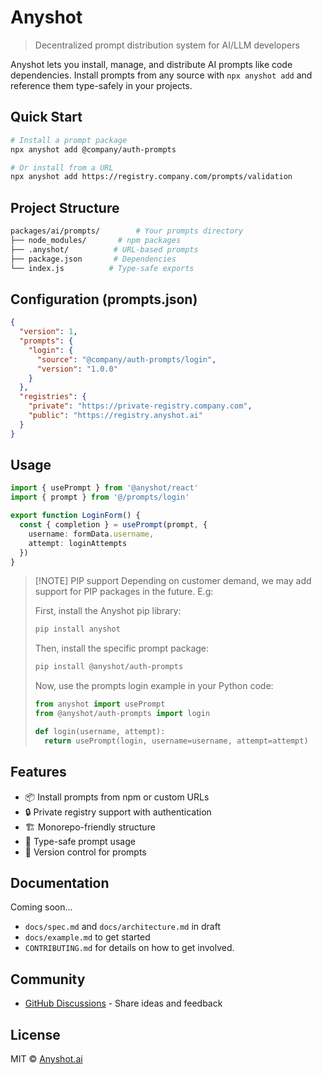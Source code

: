 # Anyshot

> Decentralized prompt distribution system for AI/LLM developers

Anyshot lets you install, manage, and distribute AI prompts like code dependencies. Install prompts from any source with `npx anyshot add` and reference them type-safely in your projects.

## Quick Start

```bash
# Install a prompt package
npx anyshot add @company/auth-prompts

# Or install from a URL
npx anyshot add https://registry.company.com/prompts/validation
```

## Project Structure

```bash
packages/ai/prompts/        # Your prompts directory
├── node_modules/       # npm packages
├── .anyshot/          # URL-based prompts
├── package.json       # Dependencies
└── index.js          # Type-safe exports
```

## Configuration (prompts.json)

```json
{
  "version": 1,
  "prompts": {
    "login": {
      "source": "@company/auth-prompts/login",
      "version": "1.0.0"
    }
  },
  "registries": {
    "private": "https://private-registry.company.com",
    "public": "https://registry.anyshot.ai"
  }
}
```

## Usage

```typescript
import { usePrompt } from '@anyshot/react'
import { prompt } from '@/prompts/login'

export function LoginForm() {
  const { completion } = usePrompt(prompt, {
    username: formData.username,
    attempt: loginAttempts
  })
}
```

> [!NOTE] PIP support
> Depending on customer demand, we may add support for PIP packages in the future. E.g:
>
> First, install the Anyshot pip library:
>
> ```bash
> pip install anyshot
> ```
>
> Then, install the specific prompt package:
>
> ```bash
> pip install @anyshot/auth-prompts
> ```
>
> Now, use the prompts login example in your Python code:
>
> ```python
> from anyshot import usePrompt
> from @anyshot/auth-prompts import login
>
> def login(username, attempt):
>   return usePrompt(login, username=username, attempt=attempt)
> ```

## Features

- 📦 Install prompts from npm or custom URLs
- 🔒 Private registry support with authentication
- 🏗️ Monorepo-friendly structure
- 💪 Type-safe prompt usage
- 🔄 Version control for prompts

## Documentation

Coming soon...

- `docs/spec.md` and `docs/architecture.md` in draft
- `docs/example.md` to get started
- `CONTRIBUTING.md` for details on how to get involved.

## Community

- [GitHub Discussions](https://github.com/corporai/anyshot/discussions) - Share ideas and feedback

## License

MIT © [Anyshot.ai](https://anyshot.ai)
